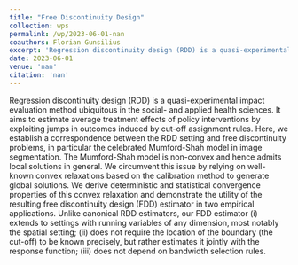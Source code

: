 ```yaml
---
title: "Free Discontinuity Design"
collection: wps
permalink: /wp/2023-06-01-nan
coauthors: Florian Gunsilius
excerpt: 'Regression discontinuity design (RDD) is a quasi-experimental impact evaluation method ubiquitous in the social- and applied health sciences. It aims to estimate average treatment effects of policy interventions by exploiting jumps in outcomes induced by cut-off assignment rules. Here, we establish a correspondence between the RDD setting and free discontinuity problems, in particular the celebrated Mumford-Shah model in image segmentation. The Mumford-Shah model is non-convex and hence admits local solutions in general. We circumvent this issue by relying on well-known convex relaxations based on the calibration method to generate global solutions. We derive deterministic and statistical convergence properties of this convex relaxation and demonstrate the utility of the resulting free discontinuity design (FDD) estimator in two empirical applications. Unlike canonical RDD estimators, our FDD estimator (i) extends to settings with running variables of any dimension, most notably the spatial setting; (ii) does not require the location of the boundary (the cut-off) to be known precisely, but rather estimates it jointly with the response function; (iii) does not depend on bandwidth selection rules.'
date: 2023-06-01
venue: 'nan'
citation: 'nan'
---
```

Regression discontinuity design (RDD) is a quasi-experimental impact evaluation method ubiquitous in the social- and applied health sciences. It aims to estimate average treatment effects of policy interventions by exploiting jumps in outcomes induced by cut-off assignment rules. Here, we establish a correspondence between the RDD setting and free discontinuity problems, in particular the celebrated Mumford-Shah model in image segmentation. The Mumford-Shah model is non-convex and hence admits local solutions in general. We circumvent this issue by relying on well-known convex relaxations based on the calibration method to generate global solutions. We derive deterministic and statistical convergence properties of this convex relaxation and demonstrate the utility of the resulting free discontinuity design (FDD) estimator in two empirical applications. Unlike canonical RDD estimators, our FDD estimator (i) extends to settings with running variables of any dimension, most notably the spatial setting; (ii) does not require the location of the boundary (the cut-off) to be known precisely, but rather estimates it jointly with the response function; (iii) does not depend on bandwidth selection rules.
